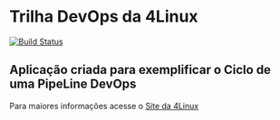 # Trilha DevOps da 4Linux

<!-- Altere a Flag abaixo com sua URL do Travis -->
[![Build Status](https://travis-ci.org/LuisMedeiros/DevOpsLab-HelloWorld.svg?branch=master)](https://travis-ci.org/LuisMedeiros/DevOpsLab-HelloWorld)

## Aplicação criada para exemplificar o Ciclo de uma PipeLine DevOps


Para maiores informações acesse o [Site da 4Linux](https://www.4linux.com.br/cursos/devops)
